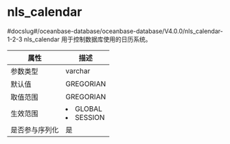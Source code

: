 nls_calendar 
=================================
#docslug#/oceanbase-database/oceanbase-database/V4.0.0/nls_calendar-1-2-3
nls_calendar 用于控制数据库使用的日历系统。


| **属性**  |                                                   **描述**                                                   |
|---------|------------------------------------------------------------------------------------------------------------|
| 参数类型    | varchar                                                                                                    |
| 默认值     | GREGORIAN                                                                                                  |
| 取值范围    | GREGORIAN                                                                                                  |
| 生效范围    | <li> GLOBAL   <li> SESSION    |
| 是否参与序列化 | 是                                                                                                          |



